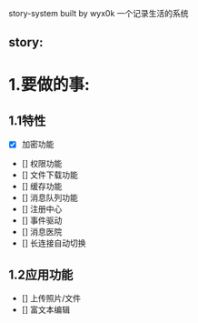 story-system
built by wyx0k
一个记录生活的系统

story:
--------
# 1.要做的事:
## 1.1特性
- [x] 加密功能
- [] 权限功能
- [] 文件下载功能
- [] 缓存功能
- [] 消息队列功能
- [] 注册中心
- [] 事件驱动
- [] 消息医院
- [] 长连接自动切换
## 1.2应用功能
- [] 上传照片/文件
- [] 富文本编辑
